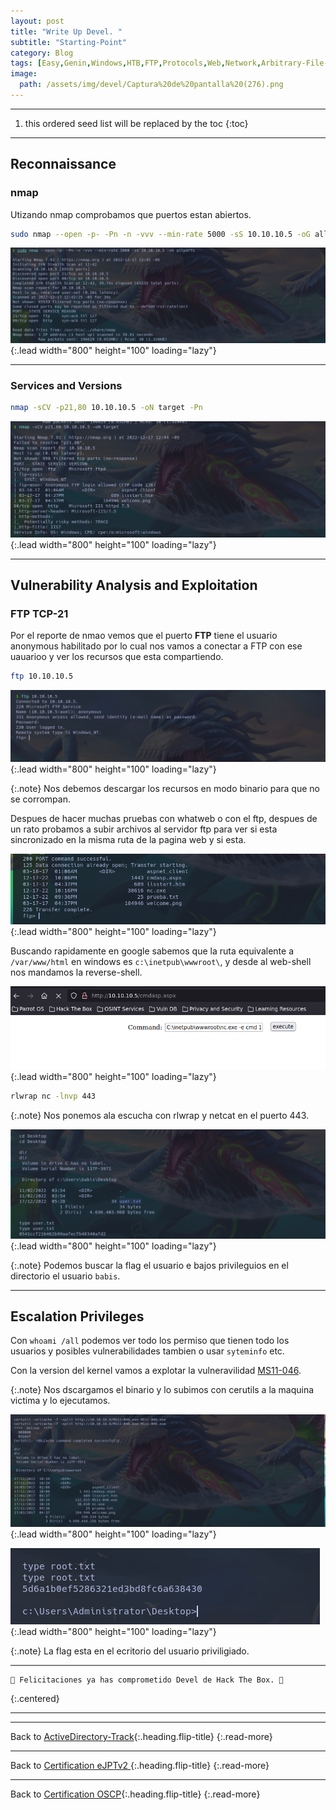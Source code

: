 ```yaml
---
layout: post
title: "Write Up Devel. "
subtitle: "Starting-Point"
category: Blog
tags: [Easy,Genin,Windows,HTB,FTP,Protocols,Web,Network,Arbitrary-File-Upload,IIS,ASP,Outdated-Software,Metasploit,CVE,RCE,Network,Vulnerability-Assessment,Reconnaissance,eJPTv2,OSCP]
image:
  path: /assets/img/devel/Captura%20de%20pantalla%20(276).png
---
```


***
<!--more-->

1. this ordered seed list will be replaced by the toc
{:toc}

***


## Reconnaissance


### nmap

Utizando nmap comprobamos que puertos estan abiertos.


```bash
sudo nmap --open -p- -Pn -n -vvv --min-rate 5000 -sS 10.10.10.5 -oG allports
```

![list](/assets/img/devel/Parrot-2022-12-17-12-43-43.png){:.lead width="800" height="100" loading="lazy"}


***

### Services and Versions


```bash
nmap -sCV -p21,80 10.10.10.5 -oN target -Pn
```

![list](/assets/img/devel/Parrot-2022-12-17-12-45-30.png){:.lead width="800" height="100" loading="lazy"}


***

## Vulnerability Analysis and Exploitation


### FTP TCP-21


Por el reporte de nmao vemos que el puerto **FTP** tiene el usuario anonymous habilitado por lo cual nos vamos a conectar a FTP con ese uauarioo y ver los recursos que esta compartiendo.


```bash
ftp 10.10.10.5
```

![list](/assets/img/devel/Parrot-2022-12-17-13-47-23.png){:.lead width="800" height="100" loading="lazy"}


{:.note}
Nos debemos descargar los recursos  en modo binario para que no se corrompan.


Despues de hacer muchas pruebas con whatweb o con el ftp, despues de un rato probamos a subir archivos al servidor ftp para ver si esta sincronizado en la misma ruta de la pagina web y si esta.


![list](/assets/img/devel/Parrot-2022-12-17-15-17-50.png){:.lead width="800" height="100" loading="lazy"}


Buscando rapidamente en google sabemos que la ruta equivalente a `/var/www/html` en windows es `c:\inetpub\wwwroot\`, y desde al web-shell nos mandamos la reverse-shell.


![list](/assets/img/devel/Parrot-2022-12-17-15-18-35.png){:.lead width="800" height="100" loading="lazy"}


```bash
rlwrap nc -lnvp 443
```

{:.note}
Nos ponemos ala escucha con rlwrap y netcat en el puerto 443.


![list](/assets/img/devel/Parrot-2022-12-17-15-36-59.png){:.lead width="800" height="100" loading="lazy"}


{:.note}
Podemos buscar la flag el usuario e bajos privileguios en el directorio el usuario `babis`.


***

## Escalation Privileges 


Con `whoami /all` podemos ver todo los permiso que tienen todo los usuarios y posibles vulnerabilidades tambien o usar `syteminfo` etc.


Con la version del kernel vamos a explotar la vulneravilidad [MS11-046].


[MS11-046]:(https://github.com/SecWiki/windows-kernel-exploits/blob/master/MS11-046/README.md)


{:.note}
Nos dscargamos el binario y lo subimos con cerutils a la maquina victima y lo ejecutamos.


![list](/assets/img/devel/Parrot-2022-12-17-15-34-43.png){:.lead width="800" height="100" loading="lazy"}


![list](/assets/img/devel/Parrot-2022-12-17-15-38-01.png){:.lead width="800" height="100" loading="lazy"}


{:.note}
La flag esta en el ecritorio del usuario priviligiado.

***
```bash
🎉 Felicitaciones ya has comprometido Devel de Hack The Box. 🎉
```
{:.centered}
***

***
Back to [ActiveDirectory-Track](2023-04-02-Metasploit-Track.md){:.heading.flip-title}
{:.read-more}

***
Back to [Certification eJPTv2 ](2023-06-02-Road-to-eJPTv2.md){:.heading.flip-title}
{:.read-more}

***
Back to [Certification OSCP](_posts\blog\2023-07-10-Road-to-OSCP.md){:.heading.flip-title}
{:.read-more}
